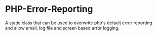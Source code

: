 PHP-Error-Reporting
===================

A static class that can be used to overwrite php's default error reporting and allow email, log file and screen based error logging.